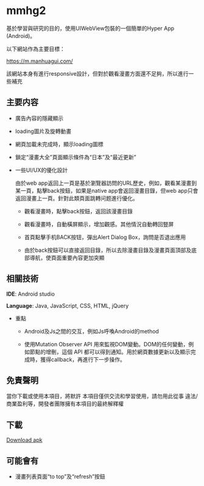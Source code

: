 #  mmhg2
基於學習與研究的目的，使用UIWebView包裝的一個簡單的Hyper App (Android)。

以下網站作為主要目標：

https://m.manhuagui.com/

該網站本身有進行responsive設計，但對於觀看漫畫方面還不足夠，所以進行一些補充

## 主要内容

* 廣告內容的隱藏顯示
* loading圖片及旋轉動畫
* 網頁加載未完成時，顯示loading圖標
* 鎖定“漫畫大全”頁面顯示條件為“日本”及“最近更新”
* 一些UI/UX的優化設計

    由於web app返回上一頁是基於瀏覽器訪問的URL歷史，例如，觀看某漫畫到某一頁，點擊back按鈕，如果是native app會返回漫畫目錄，但web app只會返回漫畫上一頁。針對此類頁面跳轉问题進行優化。

    * 觀看漫畫時，點擊back按鈕，返回該漫畫目錄

    * 觀看漫畫時，自動橫屏顯示，增加觀感。其他情況自動轉回豎屏

    * 首頁點擊手机BACK按钮，彈出Alert Dialog Box，詢問是否退出應用

    * 由於back按鈕可以直接返回目錄，所以去除漫畫目錄及漫畫頁面頂部及底部導航，使頁面重要內容更加突顯

## 相關技術

**IDE**: Android studio

**Language**: Java, JavaScript, CSS, HTML, jQuery

* 重點

    * Android及Js之間的交互，例如Js呼喚Android的method

    * 使用Mutation Observer API 用來監視DOM變動。DOM的任何變動，例如節點的增刪，這個 API 都可以得到通知。用於網頁數據更新以及顯示完成時，獲得callback，再進行下一步操作。

## 免責聲明

當你下載或使用本項目，將默許
本項目僅供交流和學習使用，請勿用此從事 違法/商業盈利等，開發者團隊擁有本項目的最終解釋權

## 下載
[Download apk](https://github.com/kafuuchiya/mmhg2/raw/master/app/release/mmhg2.apk)

## 可能會有

* 漫畫列表頁面“to top”及“refresh”按鈕
